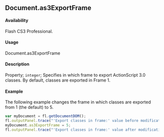 ## Document.as3ExportFrame

#### Availability

Flash CS3 Professional.

#### Usage

Document.as3ExportFrame

#### Description

Property; `integer`; Specifies in which frame to export ActionScript 3.0 classes. By default, classes are exported in Frame 1.

#### Example

The following example changes the frame in which classes are exported from 1 (the default) to 5.

```javascript
var myDocument = fl.getDocumentDOM();
fl.outputPanel.trace("'Export classes in frame:' value before modification is " + myDocument.as3ExportFrame);
myDocument.as3ExportFrame = 5;
fl.outputPanel.trace("'Export classes in frame:' value after modification is " + myDocument.as3ExportFrame);
```
